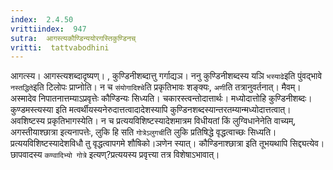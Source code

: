 ```yaml
---
index:  2.4.50
vrittiindex:  947
sutra:  आगस्त्यकौण्डिन्ययोरगस्तिकुण्डिनच्
vritti:  tattvabodhini 
---
```


आगत्स्य। आगस्त्यशब्दादृष्यण्। , कुण्डिनीशब्दात्तु गर्गाद्यञ। ननु कुण्डिनीशब्दस्य यञि `भस्याढे`इति पुंवद्भावे `नस्तद्धिते`इति टिलोपः प्राप्नोति। न च `संयोगादिश्चे`ति प्रकृतिभावः शङ्क्यः, `अणी`ति तत्रानुवर्तनात्। मैवम्। अस्मादेव निपातनात्तम्याऽप्रवृत्तेः कौण्डिन्यः सिध्यति। चकारस्त्वन्तोदात्तार्थः। मध्योदात्तोहि कुण्डिनीशब्दः। कुण्डमस्त्यस्या इति मत्वर्थीयस्यनेरुदात्तत्वादादेशस्यापि कुण्डिनशब्दस्यान्तरतम्यान्मध्योदात्तत्वात्। अवशिष्टस्य प्रकृतिभागस्येति। न च प्रत्ययविशिष्टस्यादेशमात्रम विधीयतां किं लुग्विधानेनेति वाच्यम्, अगस्तीयाश्छात्रा इत्यनापत्तेः, लुकि हि सति `गोत्रेऽलुगची`ति लुकि प्रतिषिद्धे वृद्धत्वाच्छः सिध्यति। प्रत्ययविशिष्टस्यादेशविधौ तु वृद्धत्वापगमे शौषिको।ञणेन स्यात्। कौण्डिनाश्छात्रा इति तूभयथापि सिद्द्यत्येव। छापवादस्य `कण्वादिभ्यो गोत्रे` इत्यण्?प्रत्ययस्य प्रवृत्त्या तत्र विशेषाऽभावात्।

